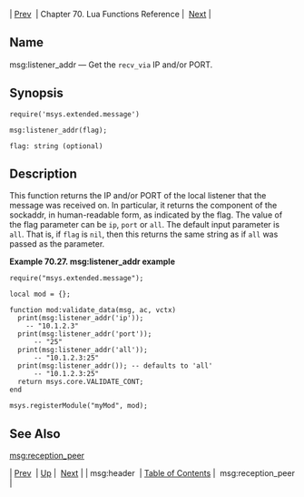 | [Prev](lua.ref.header)  | Chapter 70. Lua Functions Reference |  [Next](lua.ref.msg_reception_peer) |

<a name="lua.ref.msg_listener_addr"></a>
## Name

msg:listener_addr — Get the `recv_via` IP and/or PORT.

<a name="idp15849312"></a>
## Synopsis

`require('msys.extended.message')`

`msg:listener_addr(flag);`

`flag: string (optional)`<a name="idp15853040"></a>
## Description

This function returns the IP and/or PORT of the local listener that the message was received on. In particular, it returns the component of the sockaddr, in human-readable form, as indicated by the flag. The value of the flag parameter can be `ip`, `port` or `all`. The default input parameter is `all`. That is, if `flag` is `nil`, then this returns the same string as if `all` was passed as the parameter.

<a name="lua.ref.msg_listener_addr.example"></a>

**Example 70.27. msg:listener_addr example**

```
require("msys.extended.message");

local mod = {};

function mod:validate_data(msg, ac, vctx)
  print(msg:listener_addr('ip'));
    -- "10.1.2.3"
  print(msg:listener_addr('port'));
      -- "25"
  print(msg:listener_addr('all'));
      -- "10.1.2.3:25"
  print(msg:listener_addr()); -- defaults to 'all'
      -- "10.1.2.3:25"
  return msys.core.VALIDATE_CONT;
end

msys.registerModule("myMod", mod);
```

<a name="idp15861216"></a>
## See Also

[msg:reception_peer](lua.ref.msg_reception_peer "msg:reception_peer")

| [Prev](lua.ref.header)  | [Up](lua.function.details) |  [Next](lua.ref.msg_reception_peer) |
| msg:header  | [Table of Contents](index) |  msg:reception_peer |

